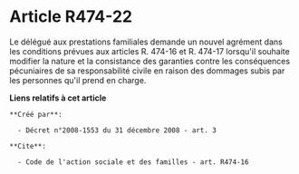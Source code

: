 # Article R474-22

Le délégué aux prestations familiales demande un nouvel agrément dans les conditions prévues aux articles R. 474-16 et R.
474-17 lorsqu'il souhaite modifier la nature et la consistance des garanties contre les conséquences pécuniaires de sa
responsabilité civile en raison des dommages subis par les personnes qu'il prend en charge.

**Liens relatifs à cet article**

	**Créé par**:

	  - Décret n°2008-1553 du 31 décembre 2008 - art. 3

	**Cite**:

	  - Code de l'action sociale et des familles - art. R474-16
